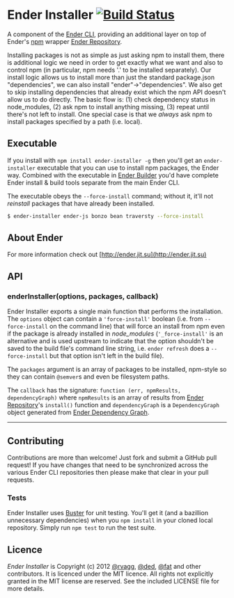 # Ender Installer [![Build Status](https://secure.travis-ci.org/ender-js/ender-installer.png)](http://travis-ci.org/ender-js/ender-installer)

A component of the [Ender CLI](https://github.com/ender-js/Ender/), providing an additional layer on top of Ender's [npm](http://npmjs.org/) wrapper [Ender Repository](https://github.com/ender-js/ender-repository).

Installing packages is not as simple as just asking npm to install them, there is additional logic we need in order to get exactly what we want and also to control npm (in particular, npm needs '.' to be installed separately). Our install logic allows us to install more than just the standard package.json "dependencies", we can also install "ender"->"dependencies". We also get to skip installing dependencies that already exist which the npm API doesn't allow us to do directly. The basic flow is: (1) check dependency status in node_modules, (2) ask npm to install anything missing, (3) repeat until there's not left to install. One special case is that we *always* ask npm to install packages specified
by a path (i.e. local).

## Executable

If you install with `npm install ender-installer -g` then you'll get an `ender-installer` executable that you can use to install npm packages, the Ender way. Combined with the executable in [Ender Builder](https://github.com/ender-js/ender-builder) you'd have complete Ender install & build tools separate from the main Ender CLI.

The executable obeys the `--force-install` command; without it, it'll not *reinstall* packages that have already been installed.


```sh
$ ender-installer ender-js bonzo bean traversty --force-install
```

## About Ender

For more information check out [http://ender.jit.su](http://ender.jit.su)

## API

### enderInstaller(options, packages, callback)
Ender Installer exports a single main function that performs the installation. The `options` object can contain a `'force-install'` boolean (i.e. from `--force-install` on the command line) that will force an install from npm even if the package is already installed in *node_modules* (`'_force-install'` is an alternative and is used upstream to indicate that the option shouldn't be saved to the build file's command line string, i.e. `ender refresh` does a `--force-install` but that option isn't left in the build file).

The `packages` argument is an array of packages to be installed, npm-style so they can contain `@semver`s and even be filesystem paths.

The `callback` has the signature: `function (err, npmResults, dependencyGraph)` where `npmResults` is an array of results from [Ender Repository](https://github.com/ender-js/ender-repository)'s `install()` function and `dependencyGraph` is a `DependencyGraph` object generated from [Ender Dependency Graph](https://github.com/ender-js/ender-dependency-graph).

-------------------------

## Contributing

Contributions are more than welcome! Just fork and submit a GitHub pull request! If you have changes that need to be synchronized across the various Ender CLI repositories then please make that clear in your pull requests.

### Tests

Ender Installer uses [Buster](http://busterjs.org) for unit testing. You'll get it (and a bazillion unnecessary dependencies) when you `npm install` in your cloned local repository. Simply run `npm test` to run the test suite.

## Licence

*Ender Installer* is Copyright (c) 2012 [@rvagg](https://github.com/rvagg), [@ded](https://github.com/ded), [@fat](https://github.com/fat) and other contributors. It is licenced under the MIT licence. All rights not explicitly granted in the MIT license are reserved. See the included LICENSE file for more details.